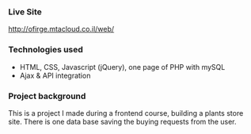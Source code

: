 ### Live Site
http://ofirge.mtacloud.co.il/web/

### Technologies used
- HTML, CSS, Javascript (jQuery), one page of PHP with mySQL
- Ajax & API integration

### Project background
This is a project I made during a frontend course, building a plants store site. 
There is one data base saving the buying requests from the user.
